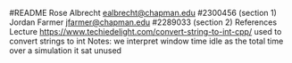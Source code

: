 #README
Rose Albrecht ealbrecht@chapman.edu #2300456 (section 1)
Jordan Farmer jfarmer@chapman.edu #2289033 (section 2)
References
	Lecture
	https://www.techiedelight.com/convert-string-to-int-cpp/ used to convert strings to int
Notes:
	we interpret window time idle as the total time over a simulation it sat unused